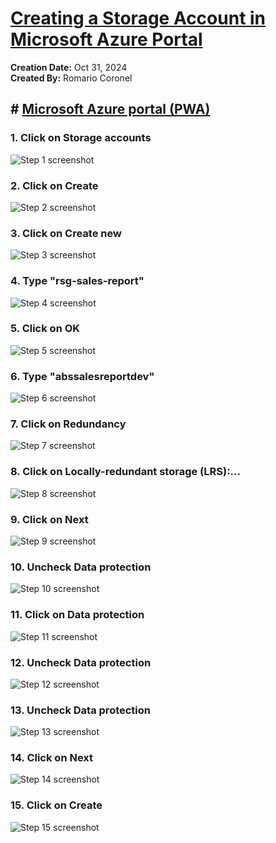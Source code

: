 # [Creating a Storage Account in Microsoft Azure Portal](https://app.tango.us/app/workflow/f9804745-dee7-4bba-b8fa-ad4feee3df15?utm_source=markdown&utm_medium=markdown&utm_campaign=workflow%20export%20links)


__Creation Date:__ Oct 31, 2024  
__Created By:__ Romario Coronel  

## # [Microsoft Azure portal (PWA)](https://portal.azure.com/#home)


### 1. Click on Storage accounts
![Step 1 screenshot](https://images.tango.us/workflows/f9804745-dee7-4bba-b8fa-ad4feee3df15/steps/11ec861c-195d-465c-a0f8-14fe7ffdcb3e/0a301a1f-0de8-47ba-b296-8773c502d9c9.png?crop=focalpoint&fit=crop&fp-x=0.2377&fp-y=0.2645&fp-z=2.4184&w=1200&border=2%2CF4F2F7&border-radius=8%2C8%2C8%2C8&border-radius-inner=8%2C8%2C8%2C8&blend-align=bottom&blend-mode=normal&blend-x=0&blend-w=1200&blend64=aHR0cHM6Ly9pbWFnZXMudGFuZ28udXMvc3RhdGljL21hZGUtd2l0aC10YW5nby13YXRlcm1hcmstdjIucG5n&mark-x=442&mark-y=418&m64=aHR0cHM6Ly9pbWFnZXMudGFuZ28udXMvc3RhdGljL2JsYW5rLnBuZz9tYXNrPWNvcm5lcnMmYm9yZGVyPTYlMkNGRjc0NDImdz0zMTYmaD0zMTYmZml0PWNyb3AmY29ybmVyLXJhZGl1cz0xMA%3D%3D)


### 2. Click on Create
![Step 2 screenshot](https://images.tango.us/workflows/f9804745-dee7-4bba-b8fa-ad4feee3df15/steps/bdc580f4-b5d4-4cfb-9973-3abb6148dc0f/b0febf63-9810-401c-a0a6-39a2e662658d.png?crop=focalpoint&fit=crop&fp-x=0.0602&fp-y=0.1606&fp-z=2.5810&w=1200&border=2%2CF4F2F7&border-radius=8%2C8%2C8%2C8&border-radius-inner=8%2C8%2C8%2C8&blend-align=bottom&blend-mode=normal&blend-x=0&blend-w=1200&blend64=aHR0cHM6Ly9pbWFnZXMudGFuZ28udXMvc3RhdGljL21hZGUtd2l0aC10YW5nby13YXRlcm1hcmstdjIucG5n&mark-x=51&mark-y=408&m64=aHR0cHM6Ly9pbWFnZXMudGFuZ28udXMvc3RhdGljL2JsYW5rLnBuZz9tYXNrPWNvcm5lcnMmYm9yZGVyPTYlMkNGRjc0NDImdz0yNzEmaD0xNDAmZml0PWNyb3AmY29ybmVyLXJhZGl1cz0xMA%3D%3D)


### 3. Click on Create new
![Step 3 screenshot](https://images.tango.us/workflows/f9804745-dee7-4bba-b8fa-ad4feee3df15/steps/bf85d616-efa7-449f-bbde-6d9830762c2c/3acd1844-db59-4822-b850-38c52fd90901.png?crop=focalpoint&fit=crop&fp-x=0.3189&fp-y=0.4855&fp-z=2.6733&w=1200&border=2%2CF4F2F7&border-radius=8%2C8%2C8%2C8&border-radius-inner=8%2C8%2C8%2C8&blend-align=bottom&blend-mode=normal&blend-x=0&blend-w=1200&blend64=aHR0cHM6Ly9pbWFnZXMudGFuZ28udXMvc3RhdGljL21hZGUtd2l0aC10YW5nby13YXRlcm1hcmstdjIucG5n&mark-x=481&mark-y=532&m64=aHR0cHM6Ly9pbWFnZXMudGFuZ28udXMvc3RhdGljL2JsYW5rLnBuZz9tYXNrPWNvcm5lcnMmYm9yZGVyPTYlMkNGRjc0NDImdz0yMzgmaD04OSZmaXQ9Y3JvcCZjb3JuZXItcmFkaXVzPTEw)


### 4. Type "rsg-sales-report"
![Step 4 screenshot](https://images.tango.us/workflows/f9804745-dee7-4bba-b8fa-ad4feee3df15/steps/7d08adff-37a3-41df-b451-3b3c9c15ca63/93b8c48c-5bba-4b19-9f17-e5dc181fbbe1.png?crop=focalpoint&fit=crop&fp-x=0.4763&fp-y=0.6349&fp-z=1.5488&w=1200&border=2%2CF4F2F7&border-radius=8%2C8%2C8%2C8&border-radius-inner=8%2C8%2C8%2C8&blend-align=bottom&blend-mode=normal&blend-x=0&blend-w=1200&blend64=aHR0cHM6Ly9pbWFnZXMudGFuZ28udXMvc3RhdGljL21hZGUtd2l0aC10YW5nby13YXRlcm1hcmstdjIucG5n&mark-x=279&mark-y=548&m64=aHR0cHM6Ly9pbWFnZXMudGFuZ28udXMvc3RhdGljL2JsYW5rLnBuZz9tYXNrPWNvcm5lcnMmYm9yZGVyPTYlMkNGRjc0NDImdz02NDImaD01NyZmaXQ9Y3JvcCZjb3JuZXItcmFkaXVzPTEw)


### 5. Click on OK
![Step 5 screenshot](https://images.tango.us/workflows/f9804745-dee7-4bba-b8fa-ad4feee3df15/steps/e4ff5099-d52b-4d09-a0e8-74d9d9825a1e/d02c70d1-9571-4eda-bd7a-2a34550591c6.png?crop=focalpoint&fit=crop&fp-x=0.3477&fp-y=0.7045&fp-z=2.5606&w=1200&border=2%2CF4F2F7&border-radius=8%2C8%2C8%2C8&border-radius-inner=8%2C8%2C8%2C8&blend-align=bottom&blend-mode=normal&blend-x=0&blend-w=1200&blend64=aHR0cHM6Ly9pbWFnZXMudGFuZ28udXMvc3RhdGljL21hZGUtd2l0aC10YW5nby13YXRlcm1hcmstdjIucG5n&mark-x=461&mark-y=526&m64=aHR0cHM6Ly9pbWFnZXMudGFuZ28udXMvc3RhdGljL2JsYW5rLnBuZz9tYXNrPWNvcm5lcnMmYm9yZGVyPTYlMkNGRjc0NDImdz0yNzgmaD0xMDEmZml0PWNyb3AmY29ybmVyLXJhZGl1cz0xMA%3D%3D)


### 6. Type "abssalesreportdev"
![Step 6 screenshot](https://images.tango.us/workflows/f9804745-dee7-4bba-b8fa-ad4feee3df15/steps/7eaa271d-f5c2-4ef4-9505-bab492920217/9ae2ed58-be9c-438d-add6-e7a25eeaa38b.png?crop=focalpoint&fit=crop&fp-x=0.5329&fp-y=0.5707&fp-z=1.3945&w=1200&border=2%2CF4F2F7&border-radius=8%2C8%2C8%2C8&border-radius-inner=8%2C8%2C8%2C8&blend-align=bottom&blend-mode=normal&blend-x=0&blend-w=1200&blend64=aHR0cHM6Ly9pbWFnZXMudGFuZ28udXMvc3RhdGljL21hZGUtd2l0aC10YW5nby13YXRlcm1hcmstdjIucG5n&mark-x=182&mark-y=551&m64=aHR0cHM6Ly9pbWFnZXMudGFuZ28udXMvc3RhdGljL2JsYW5rLnBuZz9tYXNrPWNvcm5lcnMmYm9yZGVyPTYlMkNGRjc0NDImdz04MzcmaD01MiZmaXQ9Y3JvcCZjb3JuZXItcmFkaXVzPTEw)


### 7. Click on Redundancy
![Step 7 screenshot](https://images.tango.us/workflows/f9804745-dee7-4bba-b8fa-ad4feee3df15/steps/b95b2e47-ea74-402d-af33-a672ffef66ea/67cbb178-58a3-4aef-824b-8bbe0182dd74.png?crop=focalpoint&fit=crop&fp-x=0.5329&fp-y=0.8298&fp-z=1.3926&w=1200&border=2%2CF4F2F7&border-radius=8%2C8%2C8%2C8&border-radius-inner=8%2C8%2C8%2C8&blend-align=bottom&blend-mode=normal&blend-x=0&blend-w=1200&blend64=aHR0cHM6Ly9pbWFnZXMudGFuZ28udXMvc3RhdGljL21hZGUtd2l0aC10YW5nby13YXRlcm1hcmstdjIucG5n&mark-x=181&mark-y=852&m64=aHR0cHM6Ly9pbWFnZXMudGFuZ28udXMvc3RhdGljL2JsYW5rLnBuZz9tYXNrPWNvcm5lcnMmYm9yZGVyPTYlMkNGRjc0NDImdz04MzkmaD01NSZmaXQ9Y3JvcCZjb3JuZXItcmFkaXVzPTEw)


### 8. Click on Locally-redundant storage (LRS):…
![Step 8 screenshot](https://images.tango.us/workflows/f9804745-dee7-4bba-b8fa-ad4feee3df15/steps/7db1fba2-0b73-45e4-9a04-1a54312d7d34/c49a1b7e-986f-43bd-ba9e-88449c946c4e.png?crop=focalpoint&fit=crop&fp-x=0.5329&fp-y=0.5471&fp-z=1.3926&w=1200&border=2%2CF4F2F7&border-radius=8%2C8%2C8%2C8&border-radius-inner=8%2C8%2C8%2C8&blend-align=bottom&blend-mode=normal&blend-x=0&blend-w=1200&blend64=aHR0cHM6Ly9pbWFnZXMudGFuZ28udXMvc3RhdGljL21hZGUtd2l0aC10YW5nby13YXRlcm1hcmstdjIucG5n&mark-x=181&mark-y=508&m64=aHR0cHM6Ly9pbWFnZXMudGFuZ28udXMvc3RhdGljL2JsYW5rLnBuZz9tYXNrPWNvcm5lcnMmYm9yZGVyPTYlMkNGRjc0NDImdz04MzkmaD0xMzgmZml0PWNyb3AmY29ybmVyLXJhZGl1cz0xMA%3D%3D)


### 9. Click on Next
![Step 9 screenshot](https://images.tango.us/workflows/f9804745-dee7-4bba-b8fa-ad4feee3df15/steps/01a896ce-4761-4655-912e-652fa1a61833/82def6e6-9d57-4279-9fb8-8250fa09dea2.png?crop=focalpoint&fit=crop&fp-x=0.1615&fp-y=0.9732&fp-z=2.5606&w=1200&border=2%2CF4F2F7&border-radius=8%2C8%2C8%2C8&border-radius-inner=8%2C8%2C8%2C8&blend-align=bottom&blend-mode=normal&blend-x=0&blend-w=1200&blend64=aHR0cHM6Ly9pbWFnZXMudGFuZ28udXMvc3RhdGljL21hZGUtd2l0aC10YW5nby13YXRlcm1hcmstdjIucG5n&mark-x=357&mark-y=1023&m64=aHR0cHM6Ly9pbWFnZXMudGFuZ28udXMvc3RhdGljL2JsYW5rLnBuZz9tYXNrPWNvcm5lcnMmYm9yZGVyPTYlMkNGRjc0NDImdz0yNzgmaD0xMDEmZml0PWNyb3AmY29ybmVyLXJhZGl1cz0xMA%3D%3D)


### 10. Uncheck Data protection
![Step 10 screenshot](https://images.tango.us/workflows/f9804745-dee7-4bba-b8fa-ad4feee3df15/steps/5ab86a5d-2593-4c7d-8552-24d53519782d/3ea98d9f-14a9-4ef8-bc9e-1ba37a9dcf0c.png?crop=focalpoint&fit=crop&fp-x=0.0396&fp-y=0.3988&fp-z=3.1009&w=1200&border=2%2CF4F2F7&border-radius=8%2C8%2C8%2C8&border-radius-inner=8%2C8%2C8%2C8&blend-align=bottom&blend-mode=normal&blend-x=0&blend-w=1200&blend64=aHR0cHM6Ly9pbWFnZXMudGFuZ28udXMvc3RhdGljL21hZGUtd2l0aC10YW5nby13YXRlcm1hcmstdjIucG5n&mark-x=107&mark-y=536&m64=aHR0cHM6Ly9pbWFnZXMudGFuZ28udXMvc3RhdGljL2JsYW5rLnBuZz9tYXNrPWNvcm5lcnMmYm9yZGVyPTYlMkNGRjc0NDImdz04MCZoPTgwJmZpdD1jcm9wJmNvcm5lci1yYWRpdXM9MTA%3D)


### 11. Click on Data protection
![Step 11 screenshot](https://images.tango.us/workflows/f9804745-dee7-4bba-b8fa-ad4feee3df15/steps/7137228a-52d3-4539-8a09-1fe4c5201fe3/8ab20eaa-8904-46bb-9c2e-c808d83bb699.png?crop=focalpoint&fit=crop&fp-x=0.5000&fp-y=0.6627&fp-z=1.0167&w=1200&border=2%2CF4F2F7&border-radius=8%2C8%2C8%2C8&border-radius-inner=8%2C8%2C8%2C8&blend-align=bottom&blend-mode=normal&blend-x=0&blend-w=1200&blend64=aHR0cHM6Ly9pbWFnZXMudGFuZ28udXMvc3RhdGljL21hZGUtd2l0aC10YW5nby13YXRlcm1hcmstdjIucG5n&mark-x=10&mark-y=230&m64=aHR0cHM6Ly9pbWFnZXMudGFuZ28udXMvc3RhdGljL2JsYW5rLnBuZz9tYXNrPWNvcm5lcnMmYm9yZGVyPTYlMkNGRjc0NDImdz0xMTgwJmg9MTA1NCZmaXQ9Y3JvcCZjb3JuZXItcmFkaXVzPTEw)


### 12. Uncheck Data protection
![Step 12 screenshot](https://images.tango.us/workflows/f9804745-dee7-4bba-b8fa-ad4feee3df15/steps/f43e43da-1b9e-4043-a665-32c1ddd510c6/9a07a764-98b3-4d03-a5c0-ed8374be7603.png?crop=focalpoint&fit=crop&fp-x=0.0396&fp-y=0.5926&fp-z=3.1009&w=1200&border=2%2CF4F2F7&border-radius=8%2C8%2C8%2C8&border-radius-inner=8%2C8%2C8%2C8&blend-align=bottom&blend-mode=normal&blend-x=0&blend-w=1200&blend64=aHR0cHM6Ly9pbWFnZXMudGFuZ28udXMvc3RhdGljL21hZGUtd2l0aC10YW5nby13YXRlcm1hcmstdjIucG5n&mark-x=107&mark-y=536&m64=aHR0cHM6Ly9pbWFnZXMudGFuZ28udXMvc3RhdGljL2JsYW5rLnBuZz9tYXNrPWNvcm5lcnMmYm9yZGVyPTYlMkNGRjc0NDImdz04MCZoPTgwJmZpdD1jcm9wJmNvcm5lci1yYWRpdXM9MTA%3D)


### 13. Uncheck Data protection
![Step 13 screenshot](https://images.tango.us/workflows/f9804745-dee7-4bba-b8fa-ad4feee3df15/steps/19e93216-17ec-43bb-922e-6204383cd3f7/8055b65d-1b6d-4129-af70-8bb1cbf7c507.png?crop=focalpoint&fit=crop&fp-x=0.0396&fp-y=0.4845&fp-z=3.1009&w=1200&border=2%2CF4F2F7&border-radius=8%2C8%2C8%2C8&border-radius-inner=8%2C8%2C8%2C8&blend-align=bottom&blend-mode=normal&blend-x=0&blend-w=1200&blend64=aHR0cHM6Ly9pbWFnZXMudGFuZ28udXMvc3RhdGljL21hZGUtd2l0aC10YW5nby13YXRlcm1hcmstdjIucG5n&mark-x=107&mark-y=536&m64=aHR0cHM6Ly9pbWFnZXMudGFuZ28udXMvc3RhdGljL2JsYW5rLnBuZz9tYXNrPWNvcm5lcnMmYm9yZGVyPTYlMkNGRjc0NDImdz04MCZoPTgwJmZpdD1jcm9wJmNvcm5lci1yYWRpdXM9MTA%3D)


### 14. Click on Next
![Step 14 screenshot](https://images.tango.us/workflows/f9804745-dee7-4bba-b8fa-ad4feee3df15/steps/e544bcd1-e1bc-49d0-8eb8-020f764e2d23/4d7e61f8-5e11-42c0-825b-25ed4a4ab2f4.png?crop=focalpoint&fit=crop&fp-x=0.1615&fp-y=0.9732&fp-z=2.5606&w=1200&border=2%2CF4F2F7&border-radius=8%2C8%2C8%2C8&border-radius-inner=8%2C8%2C8%2C8&blend-align=bottom&blend-mode=normal&blend-x=0&blend-w=1200&blend64=aHR0cHM6Ly9pbWFnZXMudGFuZ28udXMvc3RhdGljL21hZGUtd2l0aC10YW5nby13YXRlcm1hcmstdjIucG5n&mark-x=357&mark-y=1023&m64=aHR0cHM6Ly9pbWFnZXMudGFuZ28udXMvc3RhdGljL2JsYW5rLnBuZz9tYXNrPWNvcm5lcnMmYm9yZGVyPTYlMkNGRjc0NDImdz0yNzgmaD0xMDEmZml0PWNyb3AmY29ybmVyLXJhZGl1cz0xMA%3D%3D)


### 15. Click on Create
![Step 15 screenshot](https://images.tango.us/workflows/f9804745-dee7-4bba-b8fa-ad4feee3df15/steps/f8907333-d944-43f5-9bac-3603c3b96136/4b596aba-45a5-4843-9e75-a32fb03c2662.png?crop=focalpoint&fit=crop&fp-x=0.2490&fp-y=0.9732&fp-z=2.5606&w=1200&border=2%2CF4F2F7&border-radius=8%2C8%2C8%2C8&border-radius-inner=8%2C8%2C8%2C8&blend-align=bottom&blend-mode=normal&blend-x=0&blend-w=1200&blend64=aHR0cHM6Ly9pbWFnZXMudGFuZ28udXMvc3RhdGljL21hZGUtd2l0aC10YW5nby13YXRlcm1hcmstdjIucG5n&mark-x=461&mark-y=1023&m64=aHR0cHM6Ly9pbWFnZXMudGFuZ28udXMvc3RhdGljL2JsYW5rLnBuZz9tYXNrPWNvcm5lcnMmYm9yZGVyPTYlMkNGRjc0NDImdz0yNzgmaD0xMDEmZml0PWNyb3AmY29ybmVyLXJhZGl1cz0xMA%3D%3D)

